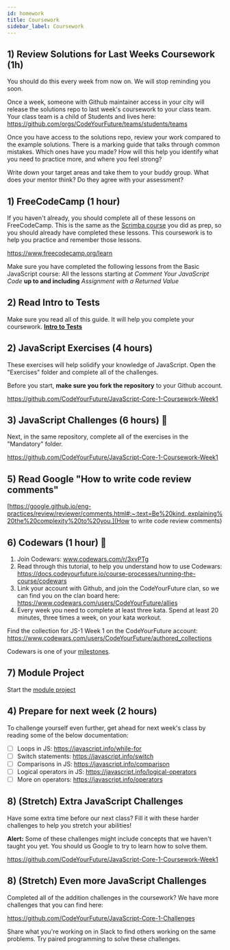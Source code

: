 ```yaml
---
id: homework
title: Coursework
sidebar_label: Coursework
---
```


## 1) Review Solutions for Last Weeks Coursework (1h)

You should do this every week from now on. We will stop reminding you soon.

Once a week, someone with Github maintainer access in your city will release the solutions repo to last week's coursework to your class team.
Your class team is a child of Students and lives here: https://github.com/orgs/CodeYourFuture/teams/students/teams

Once you have access to the solutions repo, review your work compared to the example solutions. There is a marking guide that talks through common mistakes. Which ones have you made? How will this help you identify what you need to practice more, and where you feel strong?

Write down your target areas and take them to your buddy group. What does your mentor think? Do they agree with your assessment?

## 1) FreeCodeCamp (1 hour)

If you haven't already, you should complete all of these lessons on FreeCodeCamp. This is the same as the [Scrimba course](https://scrimba.com/learn/basicjavascript) you did as prep, so you should already have completed these lessons. This coursework is to help you practice and remember those lessons.

https://www.freecodecamp.org/learn

Make sure you have completed the following lessons from the Basic JavaScript course: All the lessons starting at _Comment Your JavaScript Code_ **up to and including** _Assignment with a Returned Value_

## 2) Read Intro to Tests

Make sure you read all of this guide. It will help you complete your coursework.
[**Intro to Tests**](../../guides/intro-to-tests.md)

## 2) JavaScript Exercises (4 hours)

These exercises will help solidify your knowledge of JavaScript. Open the "Exercises" folder and complete all of the challenges.

Before you start, **make sure you fork the repository** to your Github account.

https://github.com/CodeYourFuture/JavaScript-Core-1-Coursework-Week1

## 3) JavaScript Challenges (6 hours) 🔑

Next, in the same repository, complete all of the exercises in the "Mandatory" folder.

https://github.com/CodeYourFuture/JavaScript-Core-1-Coursework-Week1

## 5) Read Google "How to write code review comments"

[https://google.github.io/eng-practices/review/reviewer/comments.html#:~:text=Be%20kind.,explaining%20the%20complexity%20to%20you.](How to write code review comments)

## 6) Codewars (1 hour) 🔑

1. Join Codewars: www.codewars.com/r/3xvPTg
2. Read through this tutorial, to help you understand how to use Codewars: https://docs.codeyourfuture.io/course-processes/running-the-course/codewars
3. Link your account with Github, and join the CodeYourFuture clan, so we can find you on the clan board here: https://www.codewars.com/users/CodeYourFuture/allies
4. Every week you need to complete at least three kata. Spend at least 20 minutes, three times a week, on your kata workout.

Find the collection for JS-1 Week 1 on the CodeYourFuture account: https://www.codewars.com/users/CodeYourFuture/authored_collections

Codewars is one of your [milestones](https://docs.codeyourfuture.io/Leaders/running-the-course/assessment/milestones).

## 7) Module Project

Start the [module project](../module-project/)

## 4) Prepare for next week (2 hours)

To challenge yourself even further, get ahead for next week's class by reading some of the below documentation:

- [ ] Loops in JS: https://javascript.info/while-for
- [ ] Switch statements: https://javascript.info/switch
- [ ] Comparisons in JS: https://javascript.info/comparison
- [ ] Logical operators in JS: https://javascript.info/logical-operators
- [ ] More on operators: https://javascript.info/operators

## 8) (Stretch) Extra JavaScript Challenges

Have some extra time before our next class? Fill it with these harder challenges to help you stretch your abilities!

**Alert:** Some of these challenges might include concepts that we haven't taught you yet. You should us Google to try to learn how to solve them.

https://github.com/CodeYourFuture/JavaScript-Core-1-Coursework-Week1

## 8) (Stretch) Even more JavaScript Challenges

Completed all of the addition challenges in the coursework? We have more challenges that you can find here:

https://github.com/CodeYourFuture/JavaScript-Core-1-Challenges

Share what you're working on in Slack to find others working on the same problems. Try paired programming to solve these challenges.
